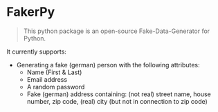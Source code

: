 # FakerPy
> This python package is an open-source Fake-Data-Generator for Python.

It currently supports:
* Generating a fake (german) person with the following attributes:
	* Name (First & Last)
	* Email address
	* A random password
	* Fake (german) address containing: (not real) street name, house number, zip code, (real) city (but not in connection to zip code)